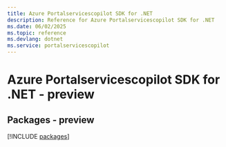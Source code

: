 ```yaml
---
title: Azure Portalservicescopilot SDK for .NET
description: Reference for Azure Portalservicescopilot SDK for .NET
ms.date: 06/02/2025
ms.topic: reference
ms.devlang: dotnet
ms.service: portalservicescopilot
---
```

# Azure Portalservicescopilot SDK for .NET - preview
## Packages - preview
[!INCLUDE [packages](portalservicescopilot-index.md)]